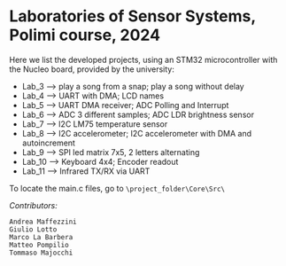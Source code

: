 # Laboratories of Sensor Systems, Polimi course, 2024

Here we list the developed projects, using an STM32 microcontroller with the Nucleo board, provided by the university:

- Lab_3 --> play a song from a snap; play a song without delay
- Lab_4 --> UART with DMA; LCD names
- Lab_5 --> UART DMA receiver; ADC Polling and Interrupt
- Lab_6 --> ADC 3 different samples; ADC LDR brightness sensor
- Lab_7 --> I2C LM75 temperature sensor
- Lab_8 --> I2C accelerometer; I2C accelerometer with DMA and autoincrement
- Lab_9 --> SPI led matrix 7x5, 2 letters alternating
- Lab_10 --> Keyboard 4x4; Encoder readout
- Lab_11 --> Infrared TX/RX via UART

To locate the main.c files, go to `\project_folder\Core\Src\`

*Contributors:*

``` text
Andrea Maffezzini
Giulio Lotto
Marco La Barbera
Matteo Pompilio
Tommaso Majocchi
```
